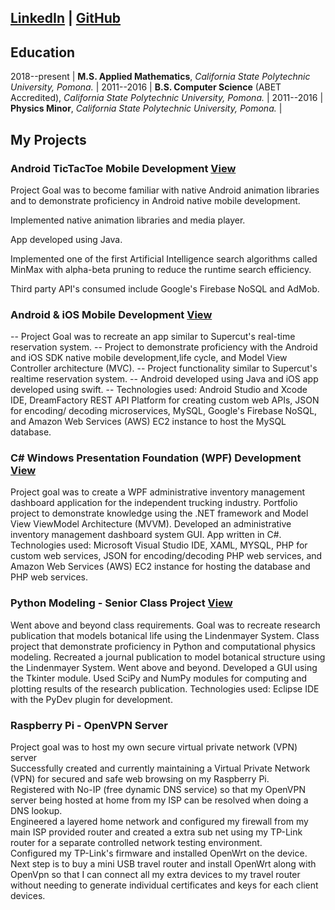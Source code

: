 ## [LinkedIn](https://www.linkedin.com/in/gabrielnm) | [GitHub](https://www.github.com/gmar1274)  

## Education

2018--present | **M.S. Applied Mathematics**, *California State Polytechnic University, Pomona.* |
2011--2016 | **B.S. Computer Science** (ABET Accredited), *California State Polytechnic University, Pomona.* |
2011--2016 | **Physics Minor**, *California State Polytechnic University, Pomona.* |

## My Projects

### Android TicTacToe Mobile Development [View](https://github.com/gmar1274/Mobile_AI_TicTacToe/wiki)

  Project Goal was to become familiar with native Android animation libraries and to demonstrate proficiency in Android native mobile   development.

  Implemented native animation libraries and media player.

  App developed using Java.

  Implemented one of the first Artificial Intelligence search algorithms called MinMax with alpha-beta pruning to reduce the runtime search efficiency.

  Third party API's consumed include Google's Firebase NoSQL and AdMob.


### Android & iOS Mobile Development [View](https://github.com/gmar1274/Android-Firebase)

-- Project Goal was to recreate an app similar to Supercut's real-time reservation system.
-- Project to demonstrate proficiency with the Android and iOS SDK native mobile development,life cycle, and Model View Controller architecture (MVC).
-- Project functionality similar to Supercut's realtime reservation system.
-- Android developed using Java and iOS app developed using swift.
-- Technologies used: Android Studio and Xcode IDE, DreamFactory REST API Platform for creating custom web APIs, JSON for encoding/  decoding microservices, MySQL, Google's Firebase NoSQL, and Amazon Web Services (AWS) EC2 instance to host the MySQL database.

### C\# Windows Presentation Foundation (WPF) Development [View](https://github.com/gmar1274/FTNTransport)

 Project goal was to create a WPF administrative inventory management dashboard  application for the independent trucking industry.
 Portfolio project to demonstrate knowledge using the .NET framework and Model View ViewModel Architecture (MVVM).
 Developed an administrative inventory management dashboard system GUI.
 App written in C\#.
 Technologies used: Microsoft Visual Studio IDE, XAML, MYSQL, PHP for custom web services, JSON for encoding/decoding PHP web services, and Amazon Web Services (AWS) EC2 instance for hosting the database and PHP web services.

### Python Modeling - Senior Class Project [View](https://github.com/gmar1274/ComputationalBiologyPhy409Project)

 Went above and beyond class requirements. Goal was to recreate research publication that models botanical life using the Lindenmayer System.
 Class project that demonstrate proficiency in Python and computational physics modeling.
 Recreated a journal publication to model botanical structure using the Lindenmayer System.
 Went above and beyond. Developed a GUI using the Tkinter module.
 Used SciPy and NumPy modules for computing and plotting results of the research publication.
 Technologies used: Eclipse IDE with the PyDev plugin for development.

### Raspberry Pi - OpenVPN Server

 Project goal was to host my own secure virtual private network (VPN) server		
 Successfully created and currently maintaining a Virtual Private Network (VPN) for secured and safe web browsing on my Raspberry Pi.		
 Registered with No-IP (free dynamic DNS service) so that my OpenVPN server being hosted at home from my ISP can be resolved when doing a DNS lookup.		
 Engineered a layered home network and configured my firewall from my main ISP provided router and created a extra sub net using my TP-Link router for a separate controlled network testing environment.		
 Configured my TP-Link's firmware and installed OpenWrt on the device. 
 Next step is to buy a mini USB travel router and install OpenWrt along with OpenVpn so that I can connect all my extra devices to my travel router without needing to generate individual certificates and keys for each client devices.

